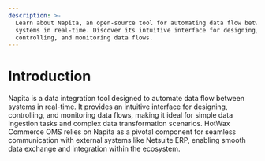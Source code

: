 ```yaml
---
description: >-
  Learn about Napita, an open-source tool for automating data flow between
  systems in real-time. Discover its intuitive interface for designing,
  controlling, and monitoring data flows.
---
```


# Introduction

Napita is a data integration tool designed to automate data flow between systems in real-time. It provides an intuitive interface for designing, controlling, and monitoring data flows, making it ideal for simple data ingestion tasks and complex data transformation scenarios. HotWax Commerce OMS relies on Napita as a pivotal component for seamless communication with external systems like Netsuite ERP, enabling smooth data exchange and integration within the ecosystem.